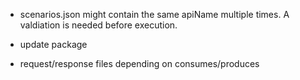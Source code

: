 * scenarios.json might contain the same apiName multiple times. A valdiation is needed before execution.




* update package
* request/response files depending on consumes/produces 
